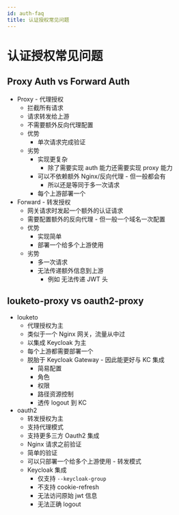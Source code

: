```yaml
---
id: auth-faq
title: 认证授权常见问题
---
```


# 认证授权常见问题

## Proxy Auth vs Forward Auth
* Proxy - 代理授权
  * 拦截所有请求
  * 请求转发给上游
  * 不需要额外反向代理配置
  * 优势
    * 单次请求完成验证
  * 劣势
    * 实现更复杂
      * 除了需要实现 auth 能力还需要实现 proxy 能力
    * 可以不依赖额外 Nginx/反向代理 - 但一般都会有
      * 所以还是等同于多一次请求
    * 每个上游部署一个
* Forward - 转发授权
  * 网关请求时发起一个额外的认证请求
  * 需要配置额外的反向代理 - 但一般一个域名一次配置
  * 优势
    * 实现简单
    * 部署一个给多个上游使用
  * 劣势
    * 多一次请求
    * 无法传递额外信息到上游
      * 例如 无法传递 JWT 头

## louketo-proxy vs oauth2-proxy
* louketo
  * 代理授权为主
  * 类似于一个 Nginx 网关，流量从中过
  * 以集成 Keycloak 为主
  * 每个上游都需要部署一个
  * 脱胎于 Keycloak Gateway - 因此能更好与 KC 集成
    * 简易配置
    * 角色
    * 权限
    * 路径资源控制
    * 透传 logout 到 KC
* oauth2
  * 转发授权为主
  * 支持代理模式
  * 支持更多三方 Oauth2 集成
  * Nginx 请求之前验证
  * 简单的验证
  * 可以只部署一个给多个上游使用 - 转发模式
  * Keycloak 集成
    * 仅支持 `--keycloak-group`
    * 不支持 cookie-refresh
    * 无法访问原始 jwt 信息
    * 无法正确 logout
